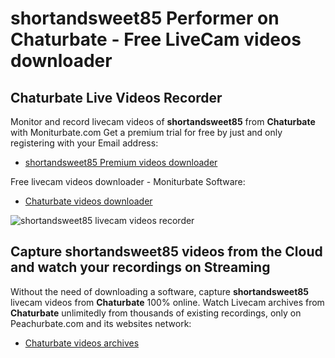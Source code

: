 # shortandsweet85 Performer on Chaturbate - Free LiveCam videos downloader

## Chaturbate Live Videos Recorder

Monitor and record livecam videos of **shortandsweet85** from **Chaturbate** with Moniturbate.com
Get a premium trial for free by just and only registering with your Email address:
* [shortandsweet85 Premium videos downloader](https://moniturbate.com/request-demo-licence-key.html)

Free livecam videos downloader - Moniturbate Software:
* [Chaturbate videos downloader](https://moniturbate.com/moniturbate-download-software.html)

![shortandsweet85 livecam videos recorder](https://peachurnet.com/templates/moniturbate-software.png)


## Capture shortandsweet85 videos from the Cloud and watch your recordings on Streaming

Without the need of downloading a software, capture **shortandsweet85** livecam videos from **Chaturbate** 100% online.
Watch Livecam archives from **Chaturbate** unlimitedly from thousands of existing recordings, only on Peachurbate.com and its websites network:
* [Chaturbate videos archives](https://peachurnet.com/)